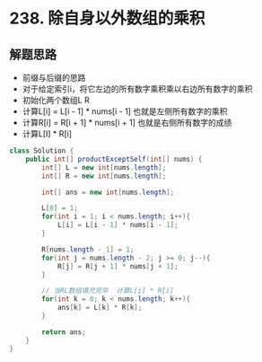# 238. 除自身以外数组的乘积


## 解题思路

* 前缀与后缀的思路
* 对于给定索引i，将它左边的所有数字乘积乘以右边所有数字的乘积
* 初始化两个数组L R
* 计算L[i] = L[i - 1] * nums[i - 1] 也就是左侧所有数字的乘积
* 计算R[i] = R[i + 1] * nums[i + 1] 也就是右侧所有数字的成绩
* 计算L[I] * R[i]
 


```java
class Solution {
    public int[] productExceptSelf(int[] nums) {
        int[] L = new int[nums.length];
        int[] R = new int[nums.length];

        int[] ans = new int[nums.length];

        L[0] = 1;
        for(int i = 1; i < nums.length; i++){
            L[i] = L[i - 1] * nums[i - 1];
        }

        R[nums.length - 1] = 1;
        for(int j = nums.length - 2; j >= 0; j--){
            R[j] = R[j + 1] * nums[j + 1];
        }

        // 当RL数组填充完毕  计算L[i] * R[i]
        for(int k = 0; k < nums.length; k++){
            ans[k] = L[k] * R[k];
        }

        return ans;
    }
}

```

